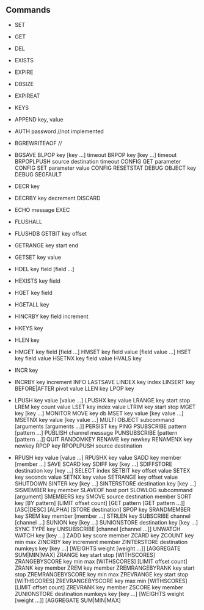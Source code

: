 ## Commands
  * SET
  * GET
  * DEL
  * EXISTS
  * EXPIRE
  * DBSIZE
  * EXPIREAT
  * KEYS

  * APPEND key, value
  * AUTH password //not implemented
  * BGREWRITEAOF //
  * BGSAVE
  BLPOP key [key ...] timeout
  BRPOP key [key ...] timeout
  BRPOPLPUSH source destination timeout
  CONFIG GET parameter
  CONFIG SET parameter value
  CONFIG RESETSTAT
  DEBUG OBJECT key
  DEBUG SEGFAULT
  * DECR key
  * DECRBY key decrement
  DISCARD
  * ECHO message
  EXEC
  * FLUSHALL
  * FLUSHDB
  GETBIT key offset
  * GETRANGE key start end
  * GETSET key value
  * HDEL key field [field ...]
  * HEXISTS key field
  * HGET key field
  * HGETALL key
  * HINCRBY key field increment
  * HKEYS key
  * HLEN key
  * HMGET key field [field ...]
  HMSET key field value [field value ...]
  HSET key field value
  HSETNX key field value
  HVALS key
  * INCR key
  * INCRBY key increment
  INFO
  LASTSAVE
  LINDEX key index
  LINSERT key BEFORE|AFTER pivot value
  LLEN key
  LPOP key
  * LPUSH key value [value ...]
  LPUSHX key value
  LRANGE key start stop
  LREM key count value
  LSET key index value
  LTRIM key start stop
  MGET key [key ...]
  MONITOR
  MOVE key db
  MSET key value [key value ...]
  MSETNX key value [key value ...]
  MULTI
  OBJECT subcommand [arguments [arguments ...]]
  PERSIST key
  PING
  PSUBSCRIBE pattern [pattern ...]
  PUBLISH channel message
  PUNSUBSCRIBE [pattern [pattern ...]]
  QUIT
  RANDOMKEY
  RENAME key newkey
  RENAMENX key newkey
  RPOP key
  RPOPLPUSH source destination
  * RPUSH key value [value ...]
  RPUSHX key value
  SADD key member [member ...]
  SAVE
  SCARD key
  SDIFF key [key ...]
  SDIFFSTORE destination key [key ...]
  SELECT index
  SETBIT key offset value
  SETEX key seconds value
  SETNX key value
  SETRANGE key offset value
  SHUTDOWN
  SINTER key [key ...]
  SINTERSTORE destination key [key ...]
  SISMEMBER key member
  SLAVEOF host port
  SLOWLOG subcommand [argument]
  SMEMBERS key
  SMOVE source destination member
  SORT key [BY pattern] [LIMIT offset count] [GET pattern [GET pattern ...]] [ASC|DESC] [ALPHA] [STORE destination]
  SPOP key
  SRANDMEMBER key
  SREM key member [member ...]
  STRLEN key
  SUBSCRIBE channel [channel ...]
  SUNION key [key ...]
  SUNIONSTORE destination key [key ...]
  SYNC
  TYPE key
  UNSUBSCRIBE [channel [channel ...]]
  UNWATCH
  WATCH key [key ...]
  ZADD key score member
  ZCARD key
  ZCOUNT key min max
  ZINCRBY key increment member
  ZINTERSTORE destination numkeys key [key ...] [WEIGHTS weight [weight ...]] [AGGREGATE SUM|MIN|MAX]
  ZRANGE key start stop [WITHSCORES]
  ZRANGEBYSCORE key min max [WITHSCORES] [LIMIT offset count]
  ZRANK key member
  ZREM key member
  ZREMRANGEBYRANK key start stop
  ZREMRANGEBYSCORE key min max
  ZREVRANGE key start stop [WITHSCORES]
  ZREVRANGEBYSCORE key max min [WITHSCORES] [LIMIT offset count]
  ZREVRANK key member
  ZSCORE key member
  ZUNIONSTORE destination numkeys key [key ...] [WEIGHTS weight [weight ...]] [AGGREGATE SUM|MIN|MAX]
